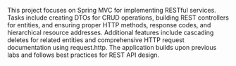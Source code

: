 This project focuses on Spring MVC for implementing RESTful services. 
Tasks include creating DTOs for CRUD operations, building REST controllers for entities, and ensuring proper HTTP methods, response codes, and hierarchical resource addresses. 
Additional features include cascading deletes for related entities and comprehensive HTTP request documentation using request.http. 
The application builds upon previous labs and follows best practices for REST API design.
